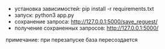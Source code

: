 - установка зависимостей: pip install -r requirements.txt
- запуск: python3 app.py
- сохранение запроса: http://127.0.0.1:5000/save_reguest/
- получение сохраненных запросов: http://127.0.0.1:5000/

примечание: при перезапуске база пересоздается
